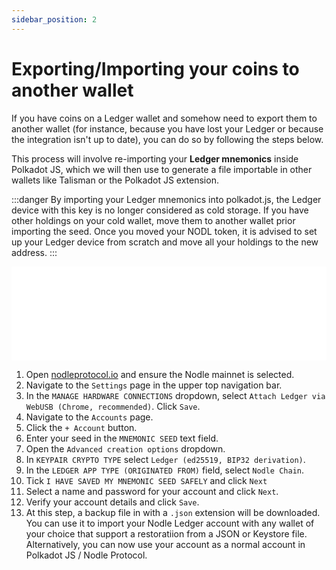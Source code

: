 ```yaml
---
sidebar_position: 2
---
```


# Exporting/Importing your coins to another wallet
If you have coins on a Ledger wallet and somehow need to export them to another wallet (for instance, because you have lost your Ledger or because the integration isn't up to date), you can do so by following the steps below.

This process will involve re-importing your **Ledger mnemonics** inside Polkadot JS, which we will then use to generate a file importable in other wallets like Talisman or the Polkadot JS extension.

:::danger By importing your Ledger mnemonics into polkadot.js, the Ledger device with this key is no longer considered as cold storage.
If you have other holdings on your cold wallet, move them to another wallet prior importing the seed. Once you moved your NODL token, it is advised to set up your Ledger device from scratch and move all your holdings to the new address.
:::

<iframe src="//www.youtube.com/embed/37FXes6XSxI" frameBorder="0" allowFullScreen width="100%"></iframe>

1. Open [nodleprotocol.io](https://nodleprotocol.io/?rpc=wss%3A%2F%2Fnodle-parachain.api.onfinality.io%2Fpublic-ws#/explorer) and ensure the Nodle mainnet is selected.
2. Navigate to the `Settings` page in the upper top navigation bar.
3. In the `MANAGE HARDWARE CONNECTIONS` dropdown, select `Attach Ledger via WebUSB (Chrome, recommended)`. Click `Save`.
4. Navigate to the `Accounts` page.
5. Click the `+ Account` button.
6. Enter your seed in the `MNEMONIC SEED` text field.
7. Open the `Advanced creation options` dropdown.
8. In `KEYPAIR CRYPTO TYPE` select `Ledger (ed25519, BIP32 derivation)`.
9. In the `LEDGER APP TYPE (ORIGINATED FROM)` field, select `Nodle Chain`.
10. Tick `I HAVE SAVED MY MNEMONIC SEED SAFELY` and click `Next`
11. Select a name and password for your account and click `Next`.
12. Verify your account details and click `Save`.
13. At this step, a backup file in with a `.json` extension will be downloaded. You can use it to import your Nodle Ledger account with any wallet of your choice that support a restoratiion from a JSON or Keystore file. Alternatively, you can now use your account as a normal account in Polkadot JS / Nodle Protocol.

